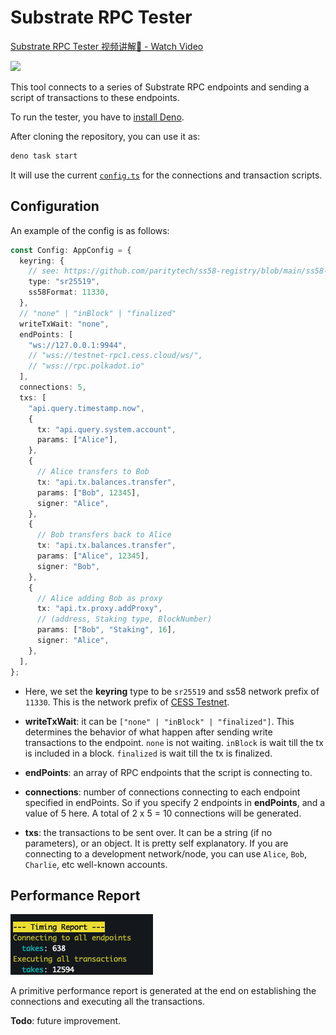 # Substrate RPC Tester

<div>
  <a href="https://www.loom.com/share/4440ff6d68a8437d80890817d5823021">
    <p>Substrate RPC Tester 视频讲解🎥 - Watch Video</p>
  </a>
  <a href="https://www.loom.com/share/4440ff6d68a8437d80890817d5823021">
    <img style="max-width:300px;" src="https://cdn.loom.com/sessions/thumbnails/4440ff6d68a8437d80890817d5823021-with-play.gif">
  </a>
</div>

This tool connects to a series of Substrate RPC endpoints and sending a script of transactions to these endpoints.

To run the tester, you have to [install Deno](https://docs.deno.com/runtime/manual/getting_started/installation).

After cloning the repository, you can use it as:

```bash
deno task start
```

It will use the current [`config.ts`](./src/config.ts) for the connections and transaction scripts.

## Configuration

An example of the config is as follows:

```ts
const Config: AppConfig = {
  keyring: {
    // see: https://github.com/paritytech/ss58-registry/blob/main/ss58-registry.json
    type: "sr25519",
    ss58Format: 11330,
  },
  // "none" | "inBlock" | "finalized"
  writeTxWait: "none",
  endPoints: [
    "ws://127.0.0.1:9944",
    // "wss://testnet-rpc1.cess.cloud/ws/",
    // "wss://rpc.polkadot.io"
  ],
  connections: 5,
  txs: [
    "api.query.timestamp.now",
    {
      tx: "api.query.system.account",
      params: ["Alice"],
    },
    {
      // Alice transfers to Bob
      tx: "api.tx.balances.transfer",
      params: ["Bob", 12345],
      signer: "Alice",
    },
    {
      // Bob transfers back to Alice
      tx: "api.tx.balances.transfer",
      params: ["Alice", 12345],
      signer: "Bob",
    },
    {
      // Alice adding Bob as proxy
      tx: "api.tx.proxy.addProxy",
      // (address, Staking type, BlockNumber)
      params: ["Bob", "Staking", 16],
      signer: "Alice",
    },
  ],
};
```

- Here, we set the **keyring** type to be `sr25519` and ss58 network prefix of `11330`. This is the network prefix of [CESS Testnet](https://github.com/paritytech/ss58-registry/blob/57920666a85e0ec28bf47bdbc9f9317a87649988/ss58-registry.json#L1237-L1245).

- **writeTxWait**: it can be `["none" | "inBlock" | "finalized"]`. This determines the behavior of what happen after sending write transactions to the endpoint. `none` is not waiting. `inBlock` is wait till the tx is included in a block. `finalized` is wait till the tx is finalized.

- **endPoints**: an array of RPC endpoints that the script is connecting to.

- **connections**: number of connections connecting to each endpoint specified in endPoints. So if you specify 2 endpoints in **endPoints**, and a value of 5 here. A total of 2 x 5 = 10 connections will be generated.

- **txs**: the transactions to be sent over. It can be a string (if no parameters), or an object. It is pretty self explanatory. If you are connecting to a development network/node, you can use `Alice`, `Bob`, `Charlie`, etc well-known accounts.

## Performance Report

![Primitive Report](./doc/asset/primitive-report.png)

A primitive performance report is generated at the end on establishing the connections and executing all the transactions.

**Todo**: future improvement.
